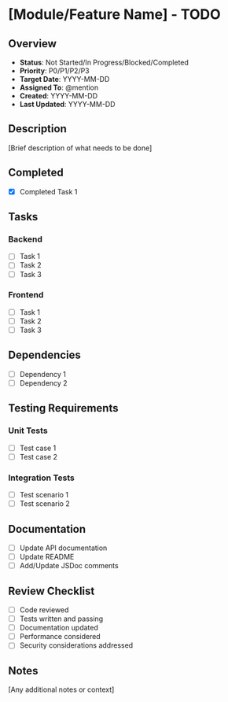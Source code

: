 # [Module/Feature Name] - TODO

## Overview
- **Status**: Not Started/In Progress/Blocked/Completed
- **Priority**: P0/P1/P2/P3
- **Target Date**: YYYY-MM-DD
- **Assigned To**: @mention
- **Created**: YYYY-MM-DD
- **Last Updated**: YYYY-MM-DD

## Description
[Brief description of what needs to be done]

## Completed
- [x] Completed Task 1

## Tasks
### Backend
- [ ] Task 1
- [ ] Task 2
- [ ] Task 3

### Frontend
- [ ] Task 1
- [ ] Task 2
- [ ] Task 3

## Dependencies
- [ ] Dependency 1
- [ ] Dependency 2

## Testing Requirements
### Unit Tests
- [ ] Test case 1
- [ ] Test case 2

### Integration Tests
- [ ] Test scenario 1
- [ ] Test scenario 2

## Documentation
- [ ] Update API documentation
- [ ] Update README
- [ ] Add/Update JSDoc comments

## Review Checklist
- [ ] Code reviewed
- [ ] Tests written and passing
- [ ] Documentation updated
- [ ] Performance considered
- [ ] Security considerations addressed

## Notes
[Any additional notes or context]
